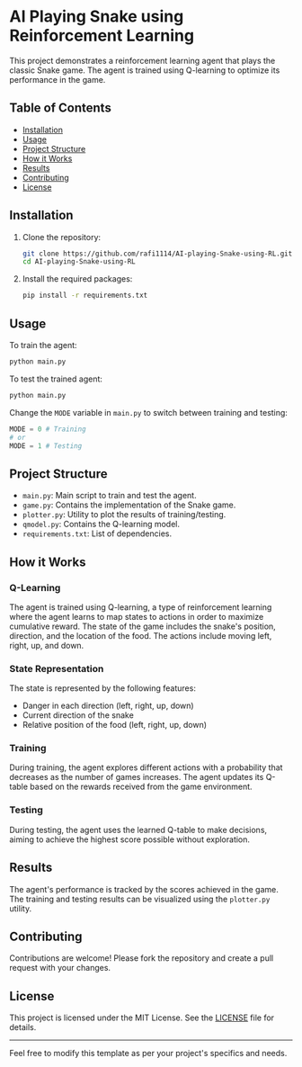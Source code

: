 # AI Playing Snake using Reinforcement Learning

This project demonstrates a reinforcement learning agent that plays the classic Snake game. The agent is trained using Q-learning to optimize its performance in the game.

## Table of Contents

- [Installation](#installation)
- [Usage](#usage)
- [Project Structure](#project-structure)
- [How it Works](#how-it-works)
- [Results](#results)
- [Contributing](#contributing)
- [License](#license)

## Installation

1. Clone the repository:
   ```sh
   git clone https://github.com/rafi1114/AI-playing-Snake-using-RL.git
   cd AI-playing-Snake-using-RL
   ```

2. Install the required packages:
   ```sh
   pip install -r requirements.txt
   ```

## Usage

To train the agent:
```sh
python main.py
```

To test the trained agent:
```sh
python main.py
```

Change the `MODE` variable in `main.py` to switch between training and testing:
```python
MODE = 0 # Training
# or
MODE = 1 # Testing
```

## Project Structure

- `main.py`: Main script to train and test the agent.
- `game.py`: Contains the implementation of the Snake game.
- `plotter.py`: Utility to plot the results of training/testing.
- `qmodel.py`: Contains the Q-learning model.
- `requirements.txt`: List of dependencies.

## How it Works

### Q-Learning

The agent is trained using Q-learning, a type of reinforcement learning where the agent learns to map states to actions in order to maximize cumulative reward. The state of the game includes the snake's position, direction, and the location of the food. The actions include moving left, right, up, and down.

### State Representation

The state is represented by the following features:
- Danger in each direction (left, right, up, down)
- Current direction of the snake
- Relative position of the food (left, right, up, down)

### Training

During training, the agent explores different actions with a probability that decreases as the number of games increases. The agent updates its Q-table based on the rewards received from the game environment.

### Testing

During testing, the agent uses the learned Q-table to make decisions, aiming to achieve the highest score possible without exploration.

## Results

The agent's performance is tracked by the scores achieved in the game. The training and testing results can be visualized using the `plotter.py` utility.

## Contributing

Contributions are welcome! Please fork the repository and create a pull request with your changes.

## License

This project is licensed under the MIT License. See the [LICENSE](LICENSE) file for details.

---

Feel free to modify this template as per your project's specifics and needs.